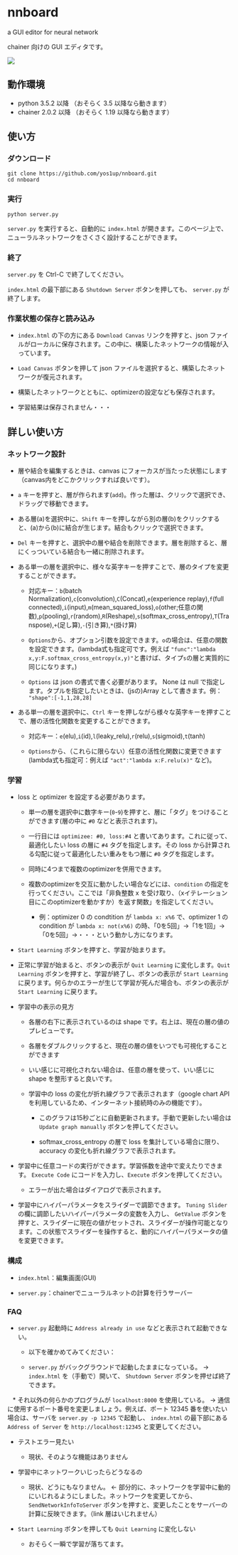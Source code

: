 # nnboard
a GUI editor for neural network

chainer 向けの GUI エディタです。

![](https://github.com/yos1up/nnboard/blob/master/nnboard_digest.gif)

## 動作環境
* python 3.5.2 以降 （おそらく 3.5 以降なら動きます）
* chainer 2.0.2 以降 （おそらく 1.19 以降なら動きます）

## 使い方
### ダウンロード
```
git clone https://github.com/yos1up/nnboard.git
cd nnboard
```

### 実行
```
python server.py
```
`server.py` を実行すると、自動的に `index.html` が開きます。このページ上で、ニューラルネットワークをさくさく設計することができます。

### 終了

`server.py` を Ctrl-C で終了してください。

`index.html` の最下部にある `Shutdown Server` ボタンを押しても、 `server.py` が終了します。

### 作業状態の保存と読み込み

* `index.html` の下の方にある `Download Canvas` リンクを押すと、json ファイルがローカルに保存されます。この中に、構築したネットワークの情報が入っています。

* `Load Canvas` ボタンを押して json ファイルを選択すると、構築したネットワークが復元されます。

* 構築したネットワークとともに、optimizerの設定なども保存されます。

* 学習結果は保存されません・・・


<!-- `server.py` automatically opens `index.html`; in this page you can edit neural networks on GUI.
Press `Shutdown Server` button in the page to shutdown `server.py`. Otherwise `server.py` continues running. -->


## 詳しい使い方
### ネットワーク設計

* 層や結合を編集するときは、canvas にフォーカスが当たった状態にします（canvas内をどこかクリックすれば良いです）。

* `a` キーを押すと、層が作られます(`add`)。作った層は、クリックで選択でき、ドラッグで移動できます。

* ある層(a)を選択中に、`Shift` キーを押しながら別の層(b)をクリックすると、(a)から(b)に結合が生じます。結合もクリックで選択できます。

* `Del` キーを押すと、選択中の層や結合を削除できます。層を削除すると、層にくっついている結合も一緒に削除されます。

* ある単一の層を選択中に、様々な英字キーを押すことで、層のタイプを変更することができます。

    * 対応キー：`b`(batch Normalization),`c`(convolution),`C`(Concat),`e`(experience replay),`f`(full connected),`i`(input),`m`(mean_squared_loss),`o`(other;任意の関数),`p`(pooling),`r`(random),`R`(Reshape),`s`(softmax_cross_entropy),`T`(Transpose),`+`(足し算),`-`(引き算),`*`(掛け算)

    * `Options`から、オプション引数を設定できます。`o`の場合は、任意の関数を設定できます。(lambda式も指定可です。例えば `"func":"lambda x,y:F.softmax_cross_entropy(x,y)"`と書けば、タイプ`s`の層と実質的に同じになります。)
    
    * `Options` は json の書式で書く必要があります。 None は null で指定します。タプルを指定したいときは、(jsの)Array として書きます。例： `"shape":[-1,1,28,28]`

* ある単一の層を選択中に、`Ctrl` キーを押しながら様々な英字キーを押すことで、層の活性化関数を変更することができます。

    * 対応キー：`e`(elu),`i`(id),`l`(leaky_relu),`r`(relu),`s`(sigmoid),`t`(tanh)

    * `Options`から、（これらに限らない）任意の活性化関数に変更できます(lambda式も指定可：例えば `"act":"lambda x:F.relu(x)"` など)。


### 学習

* loss と optimizer を設定する必要があります。

    * 単一の層を選択中に数字キー(`0`-`9`)を押すと、層に「タグ」をつけることができます(層の中に `#0` などと表示されます)。
    
    * 一行目には `optimizee: #0, loss:#4` と書いてあります。これに従って、最適化したい loss の層に `#4` タグを指定します。その loss から計算される勾配に従って最適化したい重みをもつ層に `#0` タグを指定します。
    
    * 同時に4つまで複数のoptimizerを併用できます。
    
    * 複数のoptimizerを交互に動かしたい場合などには、`condition` の指定を行ってください。ここでは「非負整数 x を受け取り、（xイテレーション目にこのoptimizerを動かすか）を返す関数」を指定してください。
    
        * 例：optimizer 0 の condtition が `lambda x: x%6` で、optimizer 1 の condition が `lambda x: not(x%6)` の時、「0を5回」→「1を1回」→「0を5回」→・・・という動かし方になります。
* `Start Learning` ボタンを押すと、学習が始まります。

* 正常に学習が始まると、ボタンの表示が `Quit Learning` に変化します。`Quit Learning` ボタンを押すと、学習が終了し、ボタンの表示が `Start Learning` に戻ります。何らかのエラーが生じて学習が死んだ場合も、ボタンの表示が `Start Learning` に戻ります。

* 学習中の表示の見方

    * 各層の右下に表示されているのは shape です。右上は、現在の層の値のプレビューです。
    
    * 各層をダブルクリックすると、現在の層の値をいつでも可視化することができます
    
    * いい感じに可視化されない場合は、任意の層を使って、いい感じに shape を整形すると良いです。
    
    * 学習中の loss の変化が折れ線グラフで表示されます（google chart API を利用しているため、インターネット接続時のみの機能です）。
    
      * このグラフは15秒ごとに自動更新されます。手動で更新したい場合は `Update graph manually` ボタンを押してください。
      
      * softmax_cross_entropy の層で loss を集計している場合に限り、 accuracy の変化も折れ線グラフで表示されます。
      
* 学習中に任意コードの実行ができます。学習係数を途中で変えたりできます。 `Execute Code` にコードを入力し、`Execute` ボタンを押してください。

    * エラーが出た場合はダイアログで表示されます。
    
* 学習中にハイパーパラメータをスライダーで調節できます。 `Tuning Slider` の欄に調節したいハイパーパラメータの変数を入力し、 `GetValue` ボタンを押すと、スライダーに現在の値がセットされ、スライダーが操作可能となります。この状態でスライダーを操作すると、動的にハイパーパラメータの値を変更できます。
    
### 構成

* `index.html`：編集画面(GUI)

* `server.py`：chainerでニューラルネットの計算を行うサーバー

### FAQ

* `server.py` 起動時に `Address already in use` などと表示されて起動できない。

    * 以下を確かめてみてください：
    
    * `server.py` がバックグラウンドで起動したままになっている。 → `index.html` を（手動で）開いて、 `Shutdown Server` ボタンを押せば終了できます。
    
    * それ以外の何らかのプログラムが `localhost:8000` を使用している。 → 通信に使用するポート番号を変更しましょう。例えば、ポート 12345 番を使いたい場合は、サーバを `server.py -p 12345` で起動し、 `index.html` の最下部にある `Address of Server` を `http://localhost:12345` と変更してください。

* テストエラー見たい

    * 現状、そのような機能はありません
    
* 学習中にネットワークいじったらどうなるの

    * 現状、どうにもなりません。 ← 部分的に、ネットワークを学習中に動的にいじれるようにしました。ネットワークを変更してから、 `SendNetworkInfoToServer` ボタンを押すと、変更したことをサーバーの計算に反映できます。（link 層はいじれません）

* `Start Learning` ボタンを押しても `Quit Learning` に変化しない

    * おそらく一瞬で学習が落ちてます。






